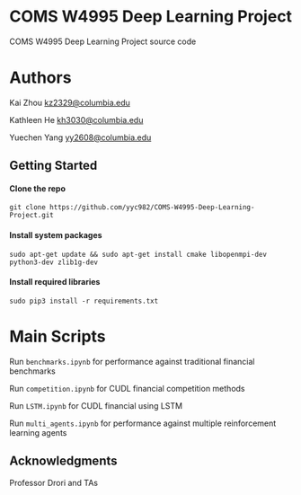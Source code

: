 # COMS W4995 Deep Learning Project

COMS W4995 Deep Learning Project source code

# Authors
Kai Zhou <kz2329@columbia.edu>

Kathleen He <kh3030@columbia.edu>

Yuechen Yang <yy2608@columbia.edu>


## Getting Started

#### Clone the repo
```
git clone https://github.com/yyc982/COMS-W4995-Deep-Learning-Project.git
```

#### Install system packages
```
sudo apt-get update && sudo apt-get install cmake libopenmpi-dev python3-dev zlib1g-dev
```

#### Install required libraries

```
sudo pip3 install -r requirements.txt
```

# Main Scripts

Run `benchmarks.ipynb` for performance against traditional financial benchmarks

Run `competition.ipynb` for CUDL financial competition methods

Run `LSTM.ipynb` for CUDL financial using LSTM

Run `multi_agents.ipynb` for performance against multiple reinforcement learning agents


## Acknowledgments

Professor Drori and TAs

